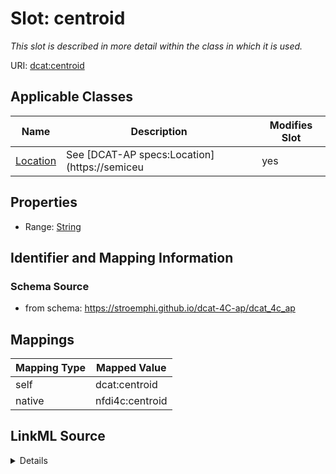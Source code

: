 

# Slot: centroid


_This slot is described in more detail within the class in which it is used._





URI: [dcat:centroid](http://www.w3.org/ns/dcat#centroid)



<!-- no inheritance hierarchy -->





## Applicable Classes

| Name | Description | Modifies Slot |
| --- | --- | --- |
| [Location](Location.md) | See [DCAT-AP specs:Location](https://semiceu |  yes  |







## Properties

* Range: [String](String.md)





## Identifier and Mapping Information







### Schema Source


* from schema: https://stroemphi.github.io/dcat-4C-ap/dcat_4c_ap




## Mappings

| Mapping Type | Mapped Value |
| ---  | ---  |
| self | dcat:centroid |
| native | nfdi4c:centroid |




## LinkML Source

<details>
```yaml
name: centroid
description: This slot is described in more detail within the class in which it is
  used.
from_schema: https://stroemphi.github.io/dcat-4C-ap/dcat_4c_ap
rank: 1000
slot_uri: dcat:centroid
alias: centroid
domain_of:
- Location
range: string

```
</details>
